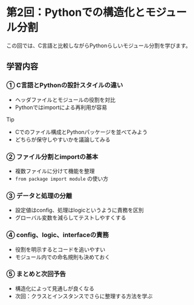 # 第2回：Pythonでの構造化とモジュール分割

この回では、C言語と比較しながらPythonらしいモジュール分割を学びます。

## 学習内容

### ① C言語とPythonの設計スタイルの違い

- ヘッダファイルとモジュールの役割を対比
- Pythonではimportによる再利用が容易

> [!TIP]
>
> - Cでのファイル構成とPythonパッケージを並べてみよう
> - どちらが保守しやすいかを議論してみる

### ② ファイル分割とimportの基本

- 複数ファイルに分けて機能を整理
- `from package import module` の使い方

### ③ データと処理の分離

- 設定値はconfig、処理はlogicというように責務を区別
- グローバル変数を減らしてテストしやすくする

### ④ config、logic、interfaceの責務

- 役割を明示するとコードを追いやすい
- モジュール内での命名規則も決めておく

### ⑤ まとめと次回予告

- 構造化によって見通しが良くなる
- 次回：クラスとインスタンスでさらに整理する方法を学ぶ
